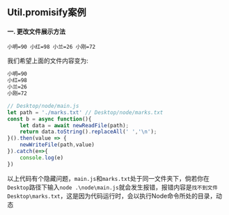 ## Util.promisify案例
#### 一. 更改文件展示方法
```txt
小明=90 小红=98 小兰=26 小刚=72
```

我们希望上面的文件内容变为:

```txt
小明=90  
小红=98  
小兰=26  
小刚=72
```

```js
// Desktop/node/main.js
let path = './marks.txt' // Desktop/node/marks.txt  
const b = async function(){  
    let data = await newReadFile(path);  
	return data.toString().replaceAll(' ','\n');  
}().then(value => {  
    newWriteFile(path,value)  
}).catch(e=>{  
    console.log(e)  
})
```

以上代码有个隐藏问题，`main.js`和`marks.txt`处于同一文件夹下，倘若你在`Desktop`路径下输入`node .\node\main.js`就会发生报错，报错内容是`找不到文件 Desktop\marks.txt`，这是因为代码运行时，会以执行Node命令所处的目录，动态